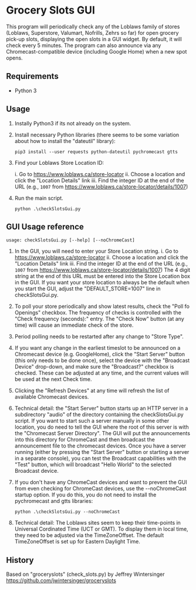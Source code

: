 Grocery Slots GUI
=================
This program will periodically check any of the Loblaws family of stores (Loblaws, Superstore, Valumart, Nofrills, Zehrs so far) for open grocery pick-up slots, displaying the open slots in a GUI widget.  By default, it will check every 5 minutes. The program can also announce via any Chromecast-compatible device (including Google Home) when a new spot opens.

Requirements
------------
* Python 3

Usage
-----
1. Instally Python3 if its not already on the system.

2. Install necessary Python libraries (there seems to be some variation about how to install the "dateutil" library):

    ```
    pip3 install --user requests python-dateutil pychromecast gtts
    ```

3. Find your Loblaws Store Location ID:

    i. Go to https://www.loblaws.ca/store-locator
    ii. Choose a location and click the "Location Details" link
    iii. Find the integer ID at the end of the URL (e.g., `1007` from https://www.loblaws.ca/store-locator/details/1007)

4. Run the main script.

    ```
    python .\checkSlotsGui.py
    ```
    
GUI Usage reference
---------------
```
usage: checkSlotsGui.py [--help] [--noChromeCast]
```

1. In the GUI, you will need to enter your Store Location string.
    i. Go to https://www.loblaws.ca/store-locator
    ii. Choose a location and click the "Location Details" link
    iii. Find the integer ID at the end of the URL (e.g., `1007` from https://www.loblaws.ca/store-locator/details/1007)
   The 4 digit string at the end of this URL must be entered into the Store Location box in the GUI.
   If you want your store location to always be the default when you start the GUI, adjust the "DEFAULT_STORE=1007" line in checkSlotsGui.py.

2. To poll your store periodically and show latest results, check the "Poll fo Openings" checkbox.  The frequency of checks is controlled with the "Check frequency (seconds):" entry.  The "Check Now" button (at any time) will cause an immediate check of the store.

3. Period polling needs to be restarted after any change to "Store Type".

4. If you want any change in the earliest timeslot to be announced on a Chromecast device (e.g. GoogleHome), click the "Start Server" button (this only needs to be done once), select the device with the "Broadcast Device" drop-down, and make sure the "Broadcast?" checkbox is checked.  These can be adjusted at any time, and the current values will be used at the next Check time.

5. Clicking the "Refresh Devices" at any time will refresh the list of available Chromecast devices.

6. Technical detail: the "Start Server" button starts up an HTTP server in a subdirectory "audio" of the directory containing the checkSlotsGui.py script.  If you want to start such a server manually in some other location, you do need to tell the GUI where the root of this server is with the "Chromecast Server Directory". The GUI will put the announcements into this directory for ChromeCast and then broadcast the announcement file to the chromecast devices.  Once you have a server running (either by pressing the "Start Server" button or starting a server in a separate console), you can test the Broadcast capabilities with the "Test" button, which will broadcast "Hello World" to the selected Broadcast device.
    
7. If you don't have any ChromeCast devices and want to prevent the GUI from even checking for ChromeCast devices, use the --noChromeCast startup option.  If you do this, you do not need to install the pychromecast and gtts libraries: 
    ```
    python .\checkSlotsGui.py --noChromeCast
    ```
    
8. Technical detail: The Loblaws sites seem to keep their time-points in Universal Cordinated Time (UCT or GMT).  To display them in local time, they need to be adjusted via the TimeZoneOffset.  The default TimeZoneOffset is set up for Eastern Daylight Time.

History
-------
Based on "groceryslots" (check_slots.py) by Jeffrey Wintersinger https://github.com/jwintersinger/groceryslots
